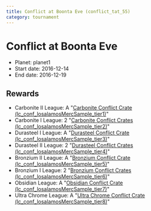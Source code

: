 ```yaml
---
title: Conflict at Boonta Eve (conflict_tat_55)
category: tournament
---
```

# Conflict at Boonta Eve

  * Planet: planet1
  * Start date: 2016-12-14
  * End date: 2016-12-19

## Rewards

  * Carbonite II League: A "[Carbonite Conflict Crate (lc_conf_losalamosMercSample_tier1)](lc_conf_losalamosMercSample_tier1.html)"
  * Carbonite I League: 2 "[Carbonite Conflict Crates (lc_conf_losalamosMercSample_tier2)](lc_conf_losalamosMercSample_tier2.html)"
  * Durasteel I League: A "[Durasteel Conflict Crate (lc_conf_losalamosMercSample_tier3)](lc_conf_losalamosMercSample_tier3.html)"
  * Durasteel II League: 2 "[Durasteel Conflict Crates (lc_conf_losalamosMercSample_tier4)](lc_conf_losalamosMercSample_tier4.html)"
  * Bronzium II League: A "[Bronzium Conflict Crate (lc_conf_losalamosMercSample_tier5)](lc_conf_losalamosMercSample_tier5.html)"
  * Bronzium I League: 2 "[Bronzium Conflict Crates (lc_conf_losalamosMercSample_tier6)](lc_conf_losalamosMercSample_tier6.html)"
  * Obsidian League: A "[Obsidian Conflict Crate (lc_conf_losalamosMercSample_tier7)](lc_conf_losalamosMercSample_tier7.html)"
  * Ultra Chrome League: A "[Ultra Chrome Conflict Crate (lc_conf_losalamosMercSample_tier8)](lc_conf_losalamosMercSample_tier8.html)"
